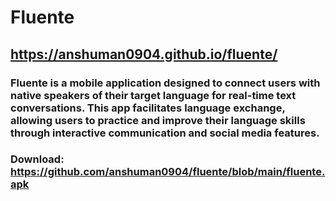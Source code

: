 # Fluente
## https://anshuman0904.github.io/fluente/
### Fluente is a mobile application designed to connect users with native speakers of their target language for real-time text conversations. This app facilitates language exchange, allowing users to practice and improve their language skills through interactive communication and social media features.
### Download: https://github.com/anshuman0904/fluente/blob/main/fluente.apk

